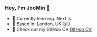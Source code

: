### Hey, I'm JooMin 👋

- 🌱 Currently learning: Next.js
- 📍 Based in: London, UK 🇬🇧
- 📄 Check out my GitHub CV [GitHub CV](https://github.com/jooomin/CV)


<!--
**jooomin/jooomin** is a ✨ _special_ ✨ repository because its `README.md` (this file) appears on your GitHub profile.

Here are some ideas to get you started:

- 🔭 I’m currently working on ...
- 🌱 I’m currently learning ...
- 👯 I’m looking to collaborate on ...
- 🤔 I’m looking for help with ...
- 💬 Ask me about ...
- 📫 How to reach me: ...
- 😄 Pronouns: ...
- ⚡ Fun fact: ...
-->
